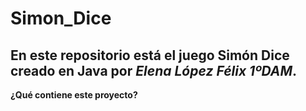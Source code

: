 # Simon_Dice 

En este repositorio está el juego **Simón Dice** creado en Java por *Elena López Félix 1ºDAM*. 
----------------------------------------------------------------------------------------------
**¿Qué contiene este proyecto?**

